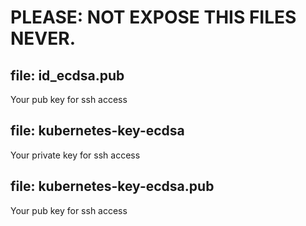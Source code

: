 # PLEASE: NOT EXPOSE THIS FILES NEVER.

## file: id_ecdsa.pub

Your pub key for ssh access

## file: kubernetes-key-ecdsa

Your private key for ssh access

## file: kubernetes-key-ecdsa.pub

Your pub key for ssh access
